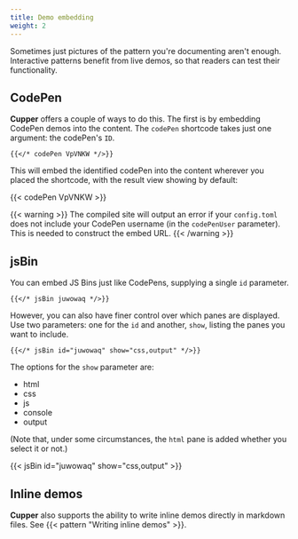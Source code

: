 ```yaml
---
title: Demo embedding
weight: 2
---
```


Sometimes just pictures of the pattern you're documenting aren't enough. Interactive patterns benefit from live demos, so that readers can test their functionality.

## CodePen

**Cupper** offers a couple of ways to do this. The first is by embedding CodePen demos into the content. The `codePen` shortcode takes just one argument: the codePen's `ID`.

```go-html-template
{{</* codePen VpVNKW */>}}
```

This will embed the identified codePen into the content wherever you placed the shortcode, with the result view showing by default:

{{< codePen VpVNKW >}}

{{< warning >}}
The compiled site will output an error if your `config.toml` does not include your CodePen username (in the  `codePenUser` parameter). This is needed to construct the embed URL.
{{< /warning >}}

## jsBin

You can embed JS Bins just like CodePens, supplying a single `id` parameter.

```go-html-template
{{</* jsBin juwowaq */>}}
```

However, you can also have finer control over which panes are displayed. Use two parameters: one for the `id` and another, `show`,  listing the panes you want to include.

```go-html-template
{{</* jsBin id="juwowaq" show="css,output" */>}}
```

The options for the `show` parameter are:

* html
* css
* js
* console
* output

(Note that, under some circumstances, the `html` pane is added whether you select it or not.)

{{< jsBin id="juwowaq" show="css,output" >}}

## Inline demos

**Cupper** also supports the ability to write inline demos directly in markdown files. See {{< pattern "Writing inline demos" >}}.
